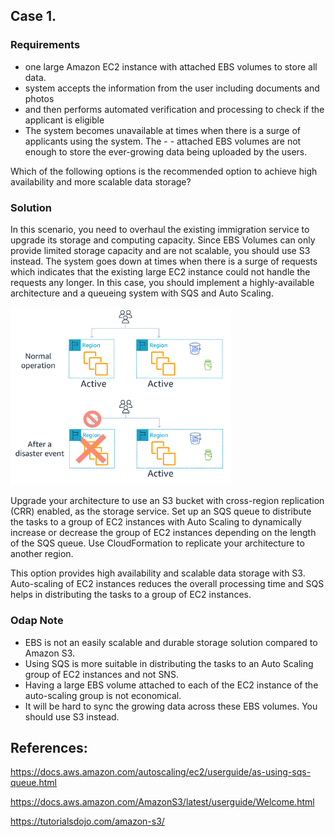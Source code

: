 ## Case 1.

### Requirements

- one large Amazon EC2 instance with attached EBS volumes to store all data.
- system accepts the information from the user including documents and photos
- and then performs automated verification and processing to check if the applicant is eligible
- The system becomes unavailable at times when there is a surge of applicants using the system. The - - attached EBS volumes are not enough to store the ever-growing data being uploaded by the users.

Which of the following options is the recommended option to achieve high availability and more scalable data storage?

### Solution

In this scenario, you need to overhaul the existing immigration service to upgrade its storage and computing capacity. Since EBS Volumes can only provide limited storage capacity and are not scalable, you should use S3 instead. The system goes down at times when there is a surge of requests which indicates that the existing large EC2 instance could not handle the requests any longer. In this case, you should implement a highly-available architecture and a queueing system with SQS and Auto Scaling.

<img src="./assets/sap_disaster_recovery.png" width="70%">
<br/>

Upgrade your architecture to use an S3 bucket with cross-region replication (CRR) enabled, as the storage service. Set up an SQS queue to distribute the tasks to a group of EC2 instances with Auto Scaling to dynamically increase or decrease the group of EC2 instances depending on the length of the SQS queue. Use CloudFormation to replicate your architecture to another region.

This option provides high availability and scalable data storage with S3. Auto-scaling of EC2 instances reduces the overall processing time and SQS helps in distributing the tasks to a group of EC2 instances.

### Odap Note

- EBS is not an easily scalable and durable storage solution compared to Amazon S3.
- Using SQS is more suitable in distributing the tasks to an Auto Scaling group of EC2 instances and not SNS.
- Having a large EBS volume attached to each of the EC2 instance of the auto-scaling group is not economical.
- It will be hard to sync the growing data across these EBS volumes. You should use S3 instead.

## References:

https://docs.aws.amazon.com/autoscaling/ec2/userguide/as-using-sqs-queue.html

https://docs.aws.amazon.com/AmazonS3/latest/userguide/Welcome.html

https://tutorialsdojo.com/amazon-s3/
